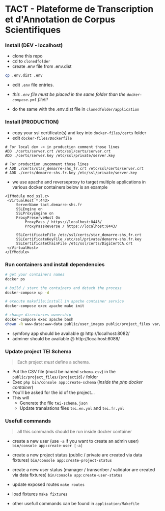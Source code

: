 TACT - Plateforme de Transcription et d'Annotation de Corpus Scientifiques
==========================================================================


### Install (DEV - localhost)

- clone this repo
- cd to `clonedfolder`
- create .env file from .env.dist

```bash
cp .env.dist .env
```

- edit `.env` file entries.
- *this `.env` file must be placed in the same folder than the `docker-compose.yml` file!!!*

- do the same with the .env.dist file in  `clonedfolder/application`

### Install (PRODUCTION)

- copy your ssl certificate(s) and key into `docker-files/certs` folder
- edit `docker-files/Dockerfile`

```
# For local dev -> in production comment those lines
ADD ./certs/server.crt /etc/ssl/certs/server.crt
ADD ./certs/server.key /etc/ssl/private/server.key

# For production uncomment those lines
# ADD ./certs/star_demarre-shs_fr.crt /etc/ssl/certs/server.crt
# ADD ./certs/demarre-shs.fr.key /etc/ssl/private/server.key

```
- we use apache and reverseproxy to target multiple applications in various docker containers below is an example

```
<IfModule mod_ssl.c>
 <VirtualHost *:443>
     ServerName tact.demarre-shs.fr
     SSLEngine on
     SSLProxyEngine on
     ProxyPreserveHost On
         ProxyPass / https://localhost:8443/
         ProxyPassReverse / https://localhost:8443/

     SSLCertificateFile /etc/ssl/certs/star_demarre-shs_fr.crt
     SSLCertificateKeyFile /etc/ssl/private/demarre-shs.fr.key
     SSLCertificateChainFile /etc/ssl/certs/DigiCertCA.crt
 </VirtualHost>
</IfModule>

```

### Run containers and install dependencies


```bash
# get your containers names
docker ps

# build / start the containers and detach the process
docker-compose up -d

# execute makefile:install in apache container service
docker-compose exec apache make init

# change directories ownership
docker-compose exec apache bash
chown -R www-data:www-data public/user_images public/project_files var/log var/cache

```

- symfony app should be available @ http://localhost:8082/
- adminer should be available @ http://localhost:8088/

### Update project TEI Schema

> Each project *must* define a schema.

- Put the CSV file (must be named `schema.csv`) in the `public/project_files/{projectid}/` folder
- Exec `php bin/console app:create-schema` (*inside the php docker container*)
- You'll be asked for the id of the project...
- This will  
  - Generate the file `tei-schema.json`
  - Update tranalations files `tei.en.yml` and `tei.fr.yml` 

### Usefull commands

> all this commands should be run inside docker container

- create a new user (use `-a` if you want to create an admin user)
`bin/console app:create-user [-a]`

- create a new project status (public / private are created via data fixtures)
`bin/console app:create-project-status`

- create a new user status (manager / transcriber / validator are created via data fixtures)
`bin/console app:create-user-status`

- update exposed routes
`make routes`

- load fixtures
`make fixtures`

- other usefull commands can be found in `application/Makefile`
